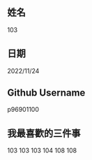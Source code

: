 姓名
----
103

日期
----
2022/11/24

Github Username
---------------
p96901100

我最喜歡的三件事
---------------
103 103 103
104 108 108
